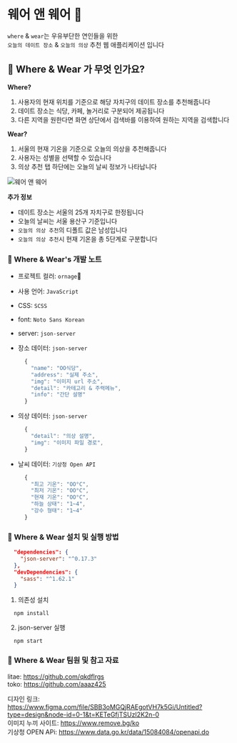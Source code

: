 # 웨어 앤 웨어 🍊

`where` & `wear`는 우유부단한 연인들을 위한  
`오늘의 데이트 장소` & `오늘의 의상` 추천 웹 애플리케이션 입니다

## 📙 **Where** & **Wear** 가 무엇 인가요?

**Where?**

1. 사용자의 현재 위치를 기준으로 해당 자치구의 데이트 장소를 추천해줍니다  
2. 데이트 장소는 식당, 카페, 놀거리로 구분되어 제공됩니다  
3. 다른 지역을 원한다면 화면 상단에서 검색바를 이용하여 원하는 지역을 검색합니다

**Wear?**

1. 서울의 현재 기온을 기준으로 오늘의 의상을 추천해줍니다  
2. 사용자는 성별을 선택할 수 있습니다   
3. 의상 추천 탭 하단에는 오늘의 날씨 정보가 나타납니다

<img src="https://user-images.githubusercontent.com/101464713/239460112-44554816-905c-4556-882e-ad5be5f8035e.mov" alt="웨어 앤 웨어"/>

**추가 정보**

- 데이트 장소는 서울의 25개 자치구로 한정됩니다
- 오늘의 날씨는 서울 용산구 기준입니다
- `오늘의 의상 추천`의 디폴트 값은 남성입니다
- `오늘의 의상 추천`시 현재 기온을 총 5단계로 구분합니다

### 📙 Where & Wear's 개발 노트

- 프로젝트 컬러: `ornage`🍊
- 사용 언어: `JavaScript`
- CSS: `SCSS`
- font: `Noto Sans Korean`
- server: `json-server`
- 장소 데이터: `json-server`

  ```javascript
    {
      "name": "OO식당",
      "address": "실제 주소",
      "img": "이미지 url 주소",
      "detail": "카테고리 & 주력메뉴",
      "info": "간단 설명"
    }
  ```

- 의상 데이터: `json-server`

  ```javascript
    {
      "detail": "의상 설명",
      "img": "이미지 파일 경로",
    }
  ```

- 날씨 데이터: `기상청 Open API`

  ```javascript
    {
      "최고 기온": "OO°C",
      "최저 기온": "OO°C",
      "현재 기온": "OO°C",
      "하늘 상태": "1~4",
      "강수 형태": "1~4"
    }
  ```

### 📙 Where & Wear 설치 및 실행 방법

```json
  "dependencies": {
    "json-server": "^0.17.3"
  },
  "devDependencies": {
    "sass": "^1.62.1"
  }
```

1. 의존성 설치

  ```
    npm install
  ```

2. json-server 실행

  ```
    npm start
  ```

### 📙 Where & Wear 팀원 및 참고 자료

litae: https://github.com/qkdflrgs  
toko: https://github.com/aaaz425  

디자인 링크: https://www.figma.com/file/SBB3oMGQjRAEgotVH7k5Gi/Untitled?type=design&node-id=0-1&t=KETeGfjTSUzI2K2n-0  
이미지 누끼 사이트: https://www.remove.bg/ko  
기상청 OPEN APi: https://www.data.go.kr/data/15084084/openapi.do
